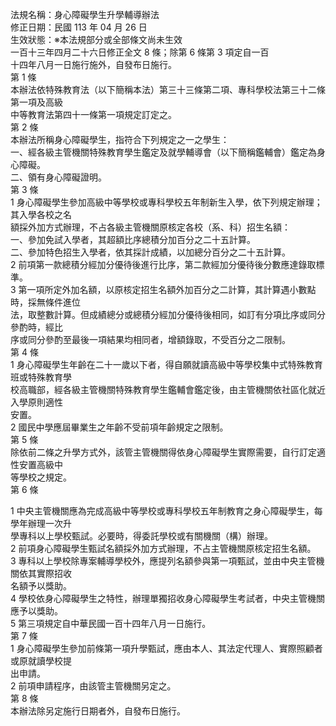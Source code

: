 法規名稱：身心障礙學生升學輔導辦法  
修正日期：民國 113 年 04 月 26 日  
生效狀態：※本法規部分或全部條文尚未生效  
一百十三年四月二十六日修正全文 8 條；除第 6 條第 3 項定自一百  
十四年八月一日施行施外，自發布日施行。  
第 1 條  
本辦法依特殊教育法（以下簡稱本法）第三十三條第二項、專科學校法第三十二條第一項及高級  
中等教育法第四十一條第一項規定訂定之。  
第 2 條  
本辦法所稱身心障礙學生，指符合下列規定之一之學生：  
一、經各級主管機關特殊教育學生鑑定及就學輔導會（以下簡稱鑑輔會）鑑定為身心障礙。  
二、領有身心障礙證明。  
第 3 條  
1 身心障礙學生參加高級中等學校或專科學校五年制新生入學，依下列規定辦理；其入學各校之名  
額採外加方式辦理，不占各級主管機關原核定各校（系、科）招生名額：  
一、參加免試入學者，其超額比序總積分加百分之二十五計算。  
二、參加特色招生入學者，依其採計成績，以加總分百分之二十五計算。  
2 前項第一款總積分經加分優待後進行比序，第二款經加分優待後分數應達錄取標準。  
3 第一項所定外加名額，以原核定招生名額外加百分之二計算，其計算遇小數點時，採無條件進位  
法，取整數計算。但成績總分或總積分經加分優待後相同，如訂有分項比序或同分參酌時，經比  
序或同分參酌至最後一項結果均相同者，增額錄取，不受百分之二限制。  
第 4 條  
1 身心障礙學生年齡在二十一歲以下者，得自願就讀高級中等學校集中式特殊教育班或特殊教育學  
校高職部，經各級主管機關特殊教育學生鑑輔會鑑定後，由主管機關依社區化就近入學原則適性  
安置。  
2 國民中學應屆畢業生之年齡不受前項年齡規定之限制。  
第 5 條  
除依前二條之升學方式外，該管主管機關得依身心障礙學生實際需要，自行訂定適性安置高級中  
等學校之規定。  
第 6 條  


1 中央主管機關應為完成高級中等學校或專科學校五年制教育之身心障礙學生，每學年辦理一次升  
學專科以上學校甄試。必要時，得委託學校或有關機關（構）辦理。  
2 前項身心障礙學生甄試名額採外加方式辦理，不占主管機關原核定招生名額。  
3 專科以上學校除專案輔導學校外，應提列名額參與第一項甄試，並由中央主管機關依其實際招收  
名額予以獎助。  
4 學校依身心障礙學生之特性，辦理單獨招收身心障礙學生考試者，中央主管機關應予以獎助。  
5 第三項規定自中華民國一百十四年八月一日施行。  
第 7 條  
1 身心障礙學生參加前條第一項升學甄試，應由本人、其法定代理人、實際照顧者或原就讀學校提  
出申請。  
2 前項申請程序，由該管主管機關另定之。  
第 8 條  
本辦法除另定施行日期者外，自發布日施行。  


